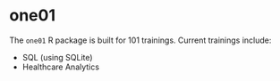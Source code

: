 # one01
The `one01` R package is built for 101 trainings. Current trainings include:
* SQL (using SQLite)
* Healthcare Analytics



